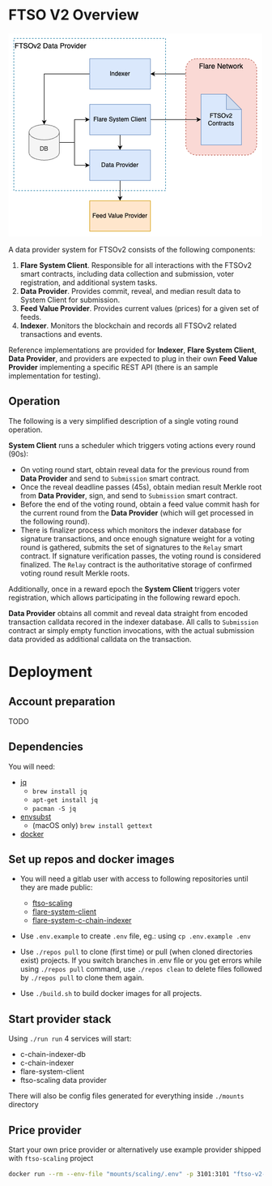 # FTSO V2 Overview

![Overview](Overview.png)

A data provider system for FTSOv2 consists of the following components:

1. **Flare System Client**. Responsible for all interactions with the FTSOv2 smart contracts, including data collection and submission, voter registration, and additional system tasks.
2. **Data Provider**. Provides commit, reveal, and median result data to System Client for submission.
3. **Feed Value Provider**. Provides current values (prices) for a given set of feeds.
4. **Indexer**. Monitors the blockchain and records all FTSOv2 related transactions and events.

Reference implementations are provided for **Indexer**, **Flare System Client**, **Data Provider**, and providers are expected to plug in their own **Feed Value Provider** implementing a specific REST API (there is an sample implementation for testing).

## Operation

The following is a very simplified description of a single voting round operation.

**System Client** runs a scheduler which triggers voting actions every round (90s):
- On voting round start, obtain reveal data for the previous round from **Data Provider** and send to `Submission` smart contract.
- Once the reveal deadline passes (45s), obtain median result Merkle root from **Data Provider**, sign, and send to `Submission` smart contract. 
- Before the end of the voting round, obtain a feed value commit hash for the current round from the **Data Provider** (which will get processed in the following round).
- There is finalizer process which monitors the indexer database for signature transactions, and once enough signature weight for a voting round is gathered, submits the set of signatures to the `Relay` smart contract. If signature verification passes, the voting round is considered finalized. The `Relay` contract is the authoritative storage of confirmed voting round result Merkle roots.

Additionally, once in a reward epoch the **System Client** triggers voter registration, which allows participating in the following reward epoch.

**Data Provider** obtains all commit and reveal data straight from encoded transaction calldata recored in the indexer database. All calls to `Submission` contract ar simply empty function invocations, with the actual submission data provided as additional calldata on the transaction.

# Deployment

## Account preparation

TODO

## Dependencies

You will need:
- [jq](https://jqlang.github.io/jq/)
    - `brew install jq`
    - `apt-get install jq`
    - `pacman -S jq`
- [envsubst](https://www.gnu.org/software/gettext/manual/html_node/envsubst-Invocation.html)
    - (macOS only) `brew install gettext`
- [docker](https://www.docker.com/)

## Set up repos and docker images

- You will need a gitlab user with access to following repositories until they are made public:
    - [ftso-scaling](https://gitlab.com/flarenetwork/ftso-scaling)
    - [flare-system-client](https://gitlab.com/flarenetwork/flare-system-client)
    - [flare-system-c-chain-indexer](https://gitlab.com/flarenetwork/flare-system-c-chain-indexer)

- Use `.env.example` to create `.env` file, eg.: using `cp .env.example .env`

- Use `./repos pull` to clone (first time) or pull (when cloned directories exist) projects. If you switch branches in .env file or you get errors while using `./repos pull` command, use `./repos clean` to delete files followed by `./repos pull` to clone them again. 

- Use `./build.sh` to build docker images for all projects.

## Start provider stack

Using `./run run` 4 services will start:
- c-chain-indexer-db
- c-chain-indexer
- flare-system-client
- ftso-scaling data provider

There will also be config files generated for everything inside `./mounts` directory

## Price provider

Start your own price provider or alternatively use example provider shipped with `ftso-scaling` project
```bash
docker run --rm --env-file "mounts/scaling/.env" -p 3101:3101 "ftso-v2-deployment/ftso-scaling" yarn start example_provider
```
